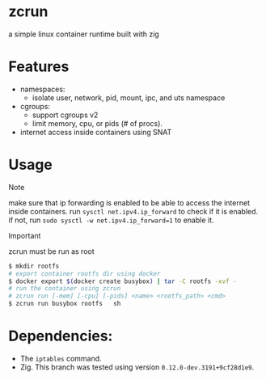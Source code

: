 # zcrun
a simple linux container runtime built with zig


# Features
- namespaces:
  - isolate user, network, pid, mount, ipc, and uts namespace
- cgroups:
  - support cgroups v2
  - limit memory, cpu, or pids (# of procs).
- internet access inside containers using SNAT

# Usage
> [!NOTE]
> make sure that ip forwarding is enabled to be able to access the internet inside containers.
> run `sysctl net.ipv4.ip_forward` to check if it is enabled.
> if not, run `sudo sysctl -w net.ipv4.ip_forward=1` to enable it.

> [!Important]
> zcrun must be run as root

```sh
$ mkdir rootfs
# export container rootfs dir using docker
$ docker export $(docker create busybox) | tar -C rootfs -xvf -
# run the container using zcrun
# zcrun run [-mem] [-cpu] [-pids] <name> <rootfs_path> <cmd>
$ zcrun run busybox rootfs   sh
```

# Dependencies:
- The `iptables` command.
- Zig. This branch was tested using version `0.12.0-dev.3191+9cf28d1e9`.
